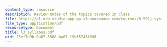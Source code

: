 ```yaml
---
content_type: resource
description: Review notes of the topics covered in class.
file: https://ol-ocw-studio-app-qa.s3.amazonaws.com/courses/8-591j-systems-biology-fall-2004/25ef7d9b0a873588ba07f9b35743f086_l3_syllabus.pdf
file_type: application/pdf
resourcetype: Document
title: l3_syllabus.pdf
uid: 25ef7d9b-0a87-3588-ba07-f9b35743f086
---
```

